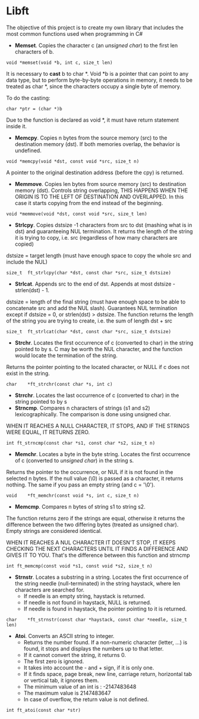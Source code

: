 # Libft
The objective of this project is to create my own library that includes the most common functions used when programming in C#

  - **Memset**. Copies the character c (an *unsigned char*) to the first len characters of b.
```
void *memset(void *b, int c, size_t len)
```
It is necessary to **cast** b to char *. Void *b is a pointer that can point to any data type, but to perform byte-by-byte operations in memory, it needs to be treated as char *, since the characters occupy a single byte of memory. 

To do the casting: 
```
char *ptr = (char *)b
```
Due to the function is declared as void *, it must have return statement inside it.
  - **Memcpy**. Copies n bytes from the source memory (src) to the destination memory (dst). If both memories overlap, the behavior is undefined.
```
void *memcpy(void *dst, const void *src, size_t n)
```
A pointer to the original destination address (before the cpy) is returned.
  - **Memmove**. Copies len bytes from source memory (src) to destination memory (dst). Controls string overlapping, THIS HAPPENS WHEN THE ORIGIN IS TO THE LEFT OF DESTINATION AND OVERLAPPED. In this case it starts copying from the end instead of the beginning.
```
void *memmove(void *dst, const void *src, size_t len)
```
  - **Strlcpy**. Copies dstsize -1 characters from src to dst (mashing what is in dst) and guaranteeing NUL termination. It returns the length of the string it is trying to copy, i.e. src (regardless of how many characters are copied)

dstsize = target length (must have enough space to copy the whole src and include the NUL)
```
size_t	ft_strlcpy(char *dst, const char *src, size_t dstsize)
```
  - **Strlcat**. Appends src to the end of dst. Appends at most dstsize - strlen(dst) - 1.

dstsize = length of the final string (must have enough space to be able to concatenate src and add the NUL slash). Guarantees NUL termination except if dstsize = 0, or strlen(dst) > dstsize. The function returns the length of the string you are trying to create, i.e. the sum of length dst + src
```
size_t	ft_strlcat(char *dst, const char *src, size_t dstsize)
```
  - **Strchr**. Locates the first occurrence of c (converted to char) in the string pointed to by s. C may be worth the NUL character, and the function would locate the termination of the string.

Returns the pointer pointing to the located character, or NULL if c does not exist in the string.
```
char	*ft_strchr(const char *s, int c)
```
  - **Strrchr**. Locates the last occurrence of c (converted to char) in the string pointed to by s
  - **Strncmp**. Compares n characters of strings (s1 and s2) lexicographically. The comparison is done using unsigned char. 

WHEN IT REACHES A NULL CHARACTER, IT STOPS, AND IF THE STRINGS WERE EQUAL, IT RETURNS ZERO.
```
int	ft_strncmp(const char *s1, const char *s2, size_t n)
```
  - **Memchr**. Locates a byte in the byte string. Locates the first occurrence of c (converted to *unsigned char*) in the string s.

Returns the pointer to the occurrence, or NUL if it is not found in the selected n bytes.
If the null value (\0) is passed as a character, it returns nothing. The same if you pass an empty string (and c = '\0').
```
void	*ft_memchr(const void *s, int c, size_t n)
```
  - **Memcmp**. Compares n bytes of string s1 to string s2.

The function returns zero if the strings are equal, otherwise it returns the difference between the two differing bytes (treated as unsigned char).
Empty strings are considered identical.

WHEN IT REACHES A NUL CHARACTER IT DOESN'T STOP, IT KEEPS CHECKING THE NEXT CHARACTERS UNTIL IT FINDS A DIFFERENCE AND GIVES IT TO YOU. That's the difference between this function and strncmp
```
int	ft_memcmp(const void *s1, const void *s2, size_t n)
```
  - **Strnstr**. Locates a substring in a string. Locates the first occurrence of the string needle (null-terminated) in the string haystack, where len characters are searched for.
     - If needle is an empty string, haystack is returned.
	- If needle is not found in haystack, NULL is returned.
	- If needle is found in haystack, the pointer pointing to it is returned.
```
char	*ft_strnstr(const char *haystack, const char *needle, size_t len)
```
  - **Atoi**. Converts an ASCII string to integer.
    - Returns the number found. If a non-numeric character (letter, ...) is found, it stops and displays the numbers up to that letter.
    - If it cannot convert the string, it returns 0.
    - The first zero is ignored.
    - It takes into account the - and + sign, if it is only one.
    - If it finds space, page break, new line, carriage return, horizontal tab or vertical tab, it ignores them.
    - The minimum value of an int is : -2147483648
    - The maximum value is 2147483647
    - In case of overflow, the return value is not defined.
  ```
int	ft_atoi(const char *str)
```

